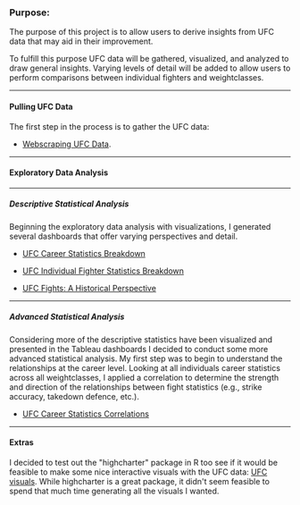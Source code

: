 ### Purpose:

The purpose of this project is to allow users to derive insights from UFC data that may aid in their improvement.

To fulfill this purpose UFC data will be gathered, visualized, and analyzed to draw general insights. Varying levels of detail will be added to allow users to perform comparisons between individual fighters and weightclasses.

---
#### Pulling UFC Data

The first step in the process is to gather the UFC data: 
- [Webscraping UFC Data](https://richard-j-obrien.github.io/2020-03-21-1-UFC-Webscraper-Report/).

---
#### Exploratory Data Analysis

---
##### Descriptive Statistical Analysis
Beginning the exploratory data analysis with visualizations, I generated several dashboards that offer varying perspectives and detail.
  
- [UFC Career Statistics Breakdown](https://public.tableau.com/profile/richard2368#!/vizhome/UFCCareerStatisticsBreakdown/Dashboard1)

- [UFC Individual Fighter Statistics Breakdown](https://public.tableau.com/profile/richard2368#!/vizhome/UFCFighterCareerStatisticsBreakdown/Individualvs_WeightClass)

- [UFC Fights: A Historical Perspective](https://public.tableau.com/profile/richard2368#!/vizhome/UFCHistoricalPerspective/Dashboard1)
  

---
##### Advanced Statistical Analysis
Considering more of the descriptive statistics have been visualized and presented in the Tableau dashboards I decided to conduct some more advanced statistical analysis. My first step was to begin to understand the relationships at the career level. Looking at all individuals career statistics across all weightclasses, I applied a correlation to determine the strength and direction of the relationships between fight statistics (e.g., strike accuracy, takedown defence, etc.).

- [UFC Career Statistics Correlations](https://richard-j-obrien.github.io/2020-04-18-Advanced-Statistics-Analysis-Part-1/)
  

---
#### Extras

I decided to test out the "highcharter" package in R too see if it would be feasible to make some nice interactive visuals with the UFC data: [UFC visuals](https://richard-j-obrien.github.io/2020-03-24-Interactive-Highcharter/). While highcharter is a great package, it didn't seem feasible to spend that much time generating all the visuals I wanted.

